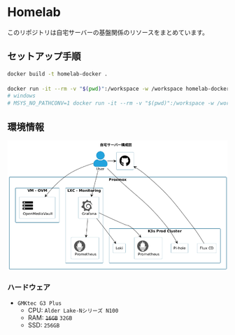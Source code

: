 # Homelab

このリポジトリは自宅サーバーの基盤関係のリソースをまとめています。

## セットアップ手順

```bash
docker build -t homelab-docker .

docker run -it --rm -v "$(pwd)":/workspace -w /workspace homelab-docker
# windows
# MSYS_NO_PATHCONV=1 docker run -it --rm -v "$(pwd)":/workspace -w /workspace homelab-docker
```

## 環境情報

![Diagram](./docs/diagram.png)

### ハードウェア

- `GMKtec G3 Plus`
  - CPU: `Alder Lake-Nシリーズ N100`
  - RAM: ~~`16GB`~~ `32GB`
  - SSD: `256GB`
